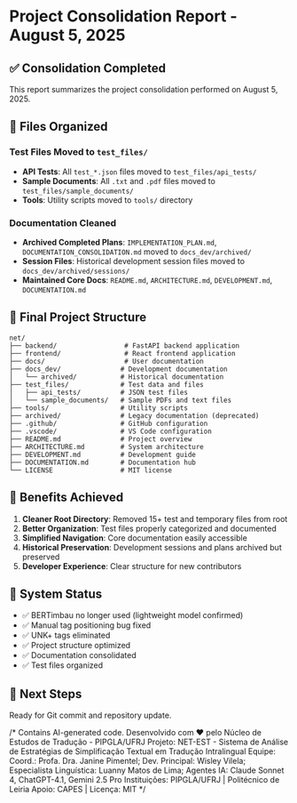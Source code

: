 # Project Consolidation Report - August 5, 2025

## ✅ Consolidation Completed

This report summarizes the project consolidation performed on August 5, 2025.

## 🧹 Files Organized

### Test Files Moved to `test_files/`
- **API Tests**: All `test_*.json` files moved to `test_files/api_tests/`
- **Sample Documents**: All `.txt` and `.pdf` files moved to `test_files/sample_documents/`
- **Tools**: Utility scripts moved to `tools/` directory

### Documentation Cleaned
- **Archived Completed Plans**: `IMPLEMENTATION_PLAN.md`, `DOCUMENTATION_CONSOLIDATION.md` moved to `docs_dev/archived/`
- **Session Files**: Historical development session files moved to `docs_dev/archived/sessions/`
- **Maintained Core Docs**: `README.md`, `ARCHITECTURE.md`, `DEVELOPMENT.md`, `DOCUMENTATION.md`

## 📁 Final Project Structure

```
net/
├── backend/                 # FastAPI backend application
├── frontend/                # React frontend application
├── docs/                    # User documentation
├── docs_dev/               # Development documentation
│   └── archived/           # Historical documentation
├── test_files/             # Test data and files
│   ├── api_tests/          # JSON test files
│   └── sample_documents/   # Sample PDFs and text files
├── tools/                  # Utility scripts
├── archived/               # Legacy documentation (deprecated)
├── .github/                # GitHub configuration
├── .vscode/                # VS Code configuration
├── README.md               # Project overview
├── ARCHITECTURE.md         # System architecture
├── DEVELOPMENT.md          # Development guide
├── DOCUMENTATION.md        # Documentation hub
└── LICENSE                 # MIT license
```

## 🎯 Benefits Achieved

1. **Cleaner Root Directory**: Removed 15+ test and temporary files from root
2. **Better Organization**: Test files properly categorized and documented
3. **Simplified Navigation**: Core documentation easily accessible
4. **Historical Preservation**: Development sessions and plans archived but preserved
5. **Developer Experience**: Clear structure for new contributors

## 🔧 System Status

- ✅ BERTimbau no longer used (lightweight model confirmed)
- ✅ Manual tag positioning bug fixed
- ✅ UNK+ tags eliminated
- ✅ Project structure optimized
- ✅ Documentation consolidated
- ✅ Test files organized

## 📝 Next Steps

Ready for Git commit and repository update.

/*
Contains AI-generated code.
Desenvolvido com ❤️ pelo Núcleo de Estudos de Tradução - PIPGLA/UFRJ
Projeto: NET-EST - Sistema de Análise de Estratégias de Simplificação Textual em Tradução Intralingual
Equipe: Coord.: Profa. Dra. Janine Pimentel; Dev. Principal: Wisley Vilela; Especialista Linguística: Luanny Matos de Lima; Agentes IA: Claude Sonnet 4, ChatGPT-4.1, Gemini 2.5 Pro
Instituições: PIPGLA/UFRJ | Politécnico de Leiria
Apoio: CAPES | Licença: MIT
*/
